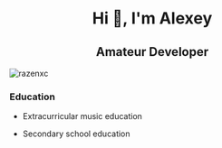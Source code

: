 <h1 align="center">Hi 👋, I'm Alexey</h1>
<h2 align="center">Amateur Developer</h2>
<p align="left"> <img src="https://komarev.com/ghpvc/?username=razenxc&label=Profile%20views&color=0e75b6&style=flat" alt="razenxc" /> </p>

<h3>Education</h3>

- Extracurricular music education

- Secondary school education

